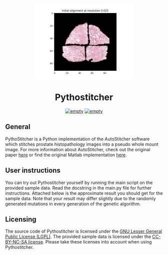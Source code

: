 <p align="center">
  <img width="320" height="240" src="./tform_progression.gif">
</p>

<h1 align="center">Pythostitcher</h2>

<p align="center">
   <a href="https://github.com/psf/black"><img alt="empty" src=https://img.shields.io/badge/code%20style-black-000000.svg></a>
   <a href="https://github.com/PyCQA/pylint"><img alt="empty" src=https://img.shields.io/badge/linting-pylint-yellowgreen></a>
</p>
    
## General
PythoStitcher is a Python implementation of the AutoStitcher software which stitches prostate histopathology images into a pseudo whole mount image. For more information about AutoStitcher, check out the original paper [here](https://www.nature.com/articles/srep29906) or find the original Matlab implementation [here](https://engineering.case.edu/centers/ccipd/content/software).

## User instructions
You can try out Pythostitcher yourself by running the main script on the provided sample data. Read the docstring in the main.py file for further instructions. Attached below is the approximate result you should get for the sample data. Note that your result may differ slightly due to the randomly generated mutations in every generation of the genetic algorithm. 

## Licensing
The source code of Pythostitcher is licensed under the [GNU Lesser General Public License (LGPL)](https://www.gnu.org/licenses/lgpl-3.0.nl.html). The provided sample data is licensed under the [CC-BY-NC-SA license](https://creativecommons.org/licenses/by-nc-sa/3.0/). Please take these licenses into account when using Pythostitcher.
